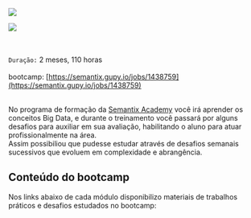[![](https://github.com/Manoel/Big-Data-Engineer-Semantix/blob/main/logo.png)](https://www.linkedin.com/in/manoel-rodrigues-do-nascimento-2359a732)

[![](https://img.shields.io/badge/made%20by-manoel-blue)](https://www.linkedin.com/in/manoel-rodrigues-do-nascimento-2359a732)

</br></br>
`Duração:` 2 meses, 110 horas
</br></br>
bootcamp: [https://semantix.gupy.io/jobs/1438759](https://semantix.gupy.io/jobs/1438759)
</br></br>

No programa de formação da [Semantix Academy](https://semantix.ai/academy/) você irá aprender os conceitos Big Data, e durante o treinamento você passará por alguns desafios para auxiliar em sua avaliação, habilitando o aluno para atuar profissionalmente na área.</br>
Assim possibiliou que pudesse estudar através de desafios semanais sucessivos que evoluem em complexidade e abrangência.

## Conteúdo do bootcamp

Nos links abaixo de cada módulo disponibilizo materiais de trabalhos práticos e desafios estudados no bootcamp:
